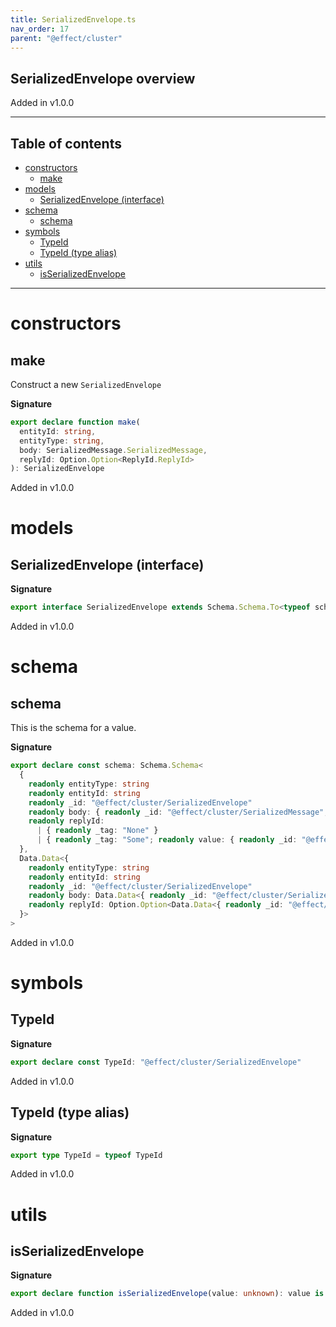 ```yaml
---
title: SerializedEnvelope.ts
nav_order: 17
parent: "@effect/cluster"
---
```


## SerializedEnvelope overview

Added in v1.0.0

---

<h2 class="text-delta">Table of contents</h2>

- [constructors](#constructors)
  - [make](#make)
- [models](#models)
  - [SerializedEnvelope (interface)](#serializedenvelope-interface)
- [schema](#schema)
  - [schema](#schema-1)
- [symbols](#symbols)
  - [TypeId](#typeid)
  - [TypeId (type alias)](#typeid-type-alias)
- [utils](#utils)
  - [isSerializedEnvelope](#isserializedenvelope)

---

# constructors

## make

Construct a new `SerializedEnvelope`

**Signature**

```ts
export declare function make(
  entityId: string,
  entityType: string,
  body: SerializedMessage.SerializedMessage,
  replyId: Option.Option<ReplyId.ReplyId>
): SerializedEnvelope
```

Added in v1.0.0

# models

## SerializedEnvelope (interface)

**Signature**

```ts
export interface SerializedEnvelope extends Schema.Schema.To<typeof schema> {}
```

Added in v1.0.0

# schema

## schema

This is the schema for a value.

**Signature**

```ts
export declare const schema: Schema.Schema<
  {
    readonly entityType: string
    readonly entityId: string
    readonly _id: "@effect/cluster/SerializedEnvelope"
    readonly body: { readonly _id: "@effect/cluster/SerializedMessage"; readonly value: string }
    readonly replyId:
      | { readonly _tag: "None" }
      | { readonly _tag: "Some"; readonly value: { readonly _id: "@effect/cluster/ReplyId"; readonly value: string } }
  },
  Data.Data<{
    readonly entityType: string
    readonly entityId: string
    readonly _id: "@effect/cluster/SerializedEnvelope"
    readonly body: Data.Data<{ readonly _id: "@effect/cluster/SerializedMessage"; readonly value: string }>
    readonly replyId: Option.Option<Data.Data<{ readonly _id: "@effect/cluster/ReplyId"; readonly value: string }>>
  }>
>
```

Added in v1.0.0

# symbols

## TypeId

**Signature**

```ts
export declare const TypeId: "@effect/cluster/SerializedEnvelope"
```

Added in v1.0.0

## TypeId (type alias)

**Signature**

```ts
export type TypeId = typeof TypeId
```

Added in v1.0.0

# utils

## isSerializedEnvelope

**Signature**

```ts
export declare function isSerializedEnvelope(value: unknown): value is SerializedEnvelope
```

Added in v1.0.0
